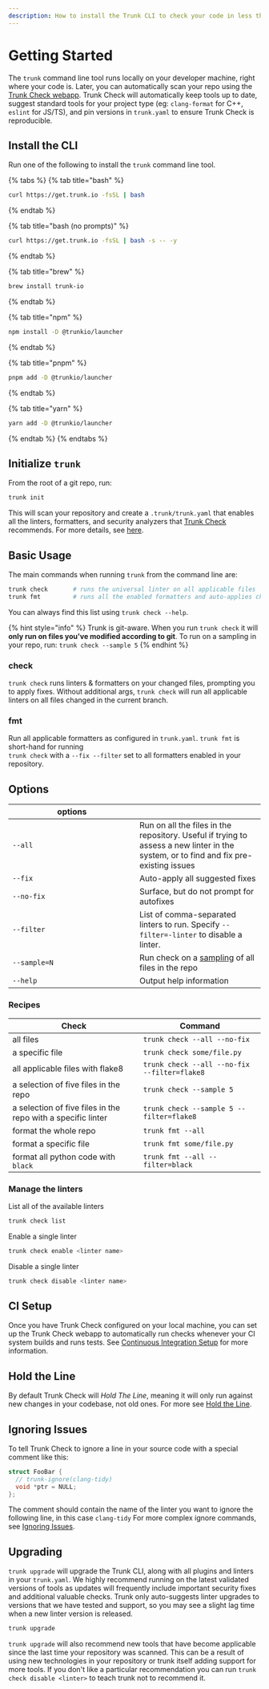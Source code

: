 ```yaml
---
description: How to install the Trunk CLI to check your code in less than 60 seconds.
---
```


# Getting Started

The `trunk` command line tool runs locally on your developer machine, right where your code is. Later, you can automatically scan your repo using the [Trunk Check webapp](check-cloud-ci-integration/). Trunk Check will automatically keep tools up to date, suggest standard tools for your project type (eg: `clang-format` for C++, `eslint` for JS/TS), and pin versions in `trunk.yaml` to ensure Trunk Check is reproducible.

## Install the CLI

Run one of the following to install the `trunk` command line tool.

{% tabs %}
{% tab title="bash" %}
```bash
curl https://get.trunk.io -fsSL | bash
```
{% endtab %}

{% tab title="bash (no prompts)" %}
```bash
curl https://get.trunk.io -fsSL | bash -s -- -y
```
{% endtab %}

{% tab title="brew" %}
```bash
brew install trunk-io
```
{% endtab %}

{% tab title="npm" %}
```bash
npm install -D @trunkio/launcher
```
{% endtab %}

{% tab title="pnpm" %}
```bash
pnpm add -D @trunkio/launcher
```
{% endtab %}

{% tab title="yarn" %}
```bash
yarn add -D @trunkio/launcher
```
{% endtab %}
{% endtabs %}

## Initialize `trunk`

From the root of a git repo, run:

```bash
trunk init
```

This will scan your repository and create a `.trunk/trunk.yaml` that enables all the linters, formatters, and security analyzers that [Trunk Check](./) recommends. For more details, see [here](advanced-setup/cli/init-in-a-git-repo.md).

## Basic Usage

The main commands when running `trunk` from the command line are:

```bash
trunk check       # runs the universal linter on all applicable files
trunk fmt         # runs all the enabled formatters and auto-applies changes
```

You can always find this list using `trunk check --help`.

{% hint style="info" %}
Trunk is git-aware. When you run `trunk check` it will **only run on files you've modified according to git**. To run on a sampling in your repo, run: `trunk check --sample 5`
{% endhint %}

### check

`trunk check` runs linters & formatters on your changed files, prompting you to apply fixes. Without additional args, `trunk check` will run all applicable linters on all files changed in the current branch.

### fmt

Run all applicable formatters as configured in `trunk.yaml`. `trunk fmt` is short-hand for running\
`trunk check` with a `--fix --filter` set to all formatters enabled in your repository.

## Options

<table><thead><tr><th width="238">options</th><th></th></tr></thead><tbody><tr><td><code>--all</code></td><td>Run on all the files in the repository. Useful if trying to assess a new linter in the system, or to find and fix pre-existing issues</td></tr><tr><td><code>--fix</code></td><td>Auto-apply all suggested fixes</td></tr><tr><td><code>--no-fix</code></td><td>Surface, but do not prompt for autofixes</td></tr><tr><td><code>--filter</code></td><td>List of comma-separated linters to run. Specify <code>--filter=-linter</code> to disable a linter.</td></tr><tr><td><code>--sample=N</code></td><td>Run check on a <a href="usage.md#sample">sampling</a> of all files in the repo</td></tr><tr><td><code>--help</code></td><td>Output help information</td></tr></tbody></table>

### Recipes

| Check                                                        | Command                                      |
| ------------------------------------------------------------ | -------------------------------------------- |
| all files                                                    | `trunk check --all --no-fix`                 |
| a specific file                                              | `trunk check some/file.py`                   |
| all applicable files with flake8                             | `trunk check --all --no-fix --filter=flake8` |
| a selection of five files in the repo                        | `trunk check --sample 5`                     |
| a selection of five files in the repo with a specific linter | `trunk check --sample 5 --filter=flake8`     |
| format the whole repo                                        | `trunk fmt --all`                            |
| format a specific file                                       | `trunk fmt some/file.py`                     |
| format all python code with `black`                          | `trunk fmt --all --filter=black`             |

### Manage the linters

List all of the available linters

```sh
trunk check list
```

Enable a single linter

```sh
trunk check enable <linter name>
```

Disable a single linter

```sh
trunk check disable <linter name>
```

## CI Setup

Once you have Trunk Check configured on your local machine, you can set up the Trunk Check webapp to automatically run checks whenever your CI system builds and runs tests. See [Continuous Integration Setup](check-cloud-ci-integration/) for more information.

## Hold the Line

By default Trunk Check will _Hold The Line_, meaning it will only run against new changes in your codebase, not old ones. For more see [Hold the Line](configuration/hold-the-line.md).

## Ignoring Issues

To tell Trunk Check to ignore a line in your source code with a special comment like this:

```cpp
struct FooBar {
  // trunk-ignore(clang-tidy)
  void *ptr = NULL;
};
```

The comment should contain the name of the linter you want to ignore the following line, in this case `clang-tidy` For more complex ignore commands, see [Ignoring Issues](configuration/ignoring-issues.md).

## Upgrading

`trunk upgrade` will upgrade the Trunk CLI, along with all plugins and linters in your `trunk.yaml`. We highly recommend running on the latest validated versions of tools as updates will frequently include important security fixes and additional valuable checks. Trunk only auto-suggests linter upgrades to versions that we have tested and support, so you may see a slight lag time when a new linter version is released.

```sh
trunk upgrade
```

`trunk upgrade` will also recommend new tools that have become applicable since the last time your repository was scanned. This can be a result of using new technologies in your repository or trunk itself adding support for more tools. If you don't like a particular recommendation you can run `trunk check disable <linter>` to teach trunk not to recommend it.

